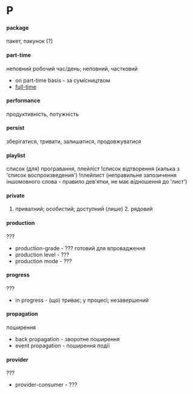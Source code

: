 # P

#### package
пакет, пакунок (?)

#### part-time
неповний робочий час/день; неповний, частковий
  - on part-time basis - за сумісництвом
  - [full-time](./F.md#full-time)

#### performance
продуктивність, потужність

#### persist
зберігатися, тривати, залишатися, продовжуватися

#### playlist
список (для) програвання, плейліст
!список відтворення (калька з 'список воспроизведения')
!плейлист (неправильне запозичення іншомовного слова - правило дев'ятки, не має відношення до 'лист')

#### private
1. приватний; особистий; доступний (лише) 2. рядовий

#### production
???
  - production-grade - ??? готовий для впровадження
  - production level - ???
  - production mode - ???
  
#### progress
???
  - in progress - (що) триває; у процесі; незавершений

#### propagation
поширення
  - back propagation - зворотне поширення
  - event propagation - поширення події

#### provider
???
  - provider-consumer - ???
